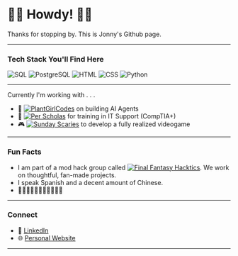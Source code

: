 # 🏴‍☠️ Howdy! 🏴‍☠️

Thanks for stopping by. This is Jonny's Github page.

---

### Tech Stack You'll Find Here
![SQL](https://img.shields.io/badge/-SQL-003B57?style=flat-square&logo=sqlite&logoColor=white)
![PostgreSQL](https://img.shields.io/badge/-PostgreSQL-336791?style=flat-square&logo=postgresql&logoColor=white)
![HTML](https://img.shields.io/badge/-HTML-red?style=flat-square&logo=html5&logoColor=white)
![CSS](https://img.shields.io/badge/-CSS-1572B6?style=flat-square&logo=css3&logoColor=white)
![Python](https://img.shields.io/badge/-Python-3776AB?style=flat-square&logo=python&logoColor=white)

---

Currently I'm working with . . .
- 🌱 [![PlantGirlCodes](https://img.shields.io/badge/PlantGirlCodes-%20-lightgreen?style=flat-square&logo=github)](https://github.com/plantgirlcodes) on building AI Agents
- 🔭 [![Per Scholas](https://img.shields.io/badge/Per_Scholas-%20-blue?style=flat-square&logo=education)](https://perscholas.org/) for training in IT Support (CompTIA+)
- 🎮 [![Sunday Scaries](https://img.shields.io/badge/Sunday_Scaries-%20-purple?style=flat-square&logo=github)](https://github.com/Sunday-Scaries/witch-hat) to develop a fully realized videogame

---

### Fun Facts

- I am part of a mod hack group called [![Final Fantasy Hacktics](https://img.shields.io/badge/Final_Fantasy_Hacktics-%20-red?style=flat-square&logo=gamepad)](https://ffhacktics.com/). We work on thoughtful, fan-made projects.
- I speak Spanish and a decent amount of Chinese.
- 🌈🥷🏻🥷🏼🥷🏽🥷🏾🥷🏿

---

### Connect

- 💼 [LinkedIn](https://www.linkedin.com/in/jonnyblevins/)
- 🌐 [Personal Website](https://jonnyblevins.com)

---

